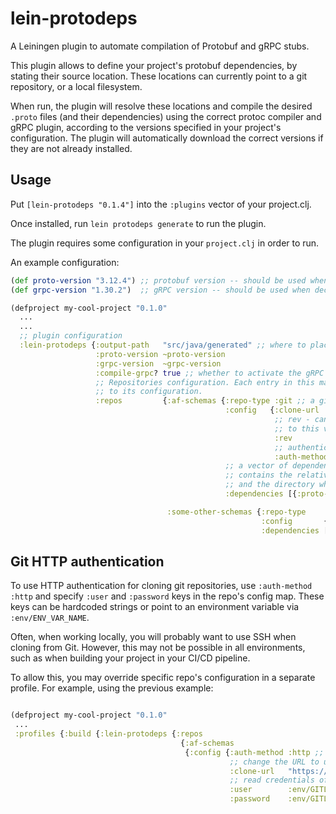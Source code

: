 # lein-protodeps

A Leiningen plugin to automate compilation of Protobuf and gRPC stubs.

This plugin allows to define your project's protobuf dependencies, by stating
their source location. These locations can currently point to a git repository, or a local filesystem.

When run, the plugin will resolve these locations and compile the desired `.proto` files (and their dependencies)
using the correct protoc compiler and gRPC plugin, according to the versions specified
in your project's configuration. The plugin will automatically download the correct versions if they
are not already installed.

## Usage

Put `[lein-protodeps "0.1.4"]` into the `:plugins` vector of your project.clj.

Once installed, run `lein protodeps generate` to run the plugin.

The plugin requires some configuration in your `project.clj` in order to run.

An example configuration:

```clj
(def proto-version "3.12.4") ;; protobuf version -- should be used when declaring protobuf dependencies
(def grpc-version "1.30.2")  ;; gRPC version -- should be used when declaring gRPC dependencies

(defproject my-cool-project "0.1.0"
  ...
  ...
  ;; plugin configuration
  :lein-protodeps {:output-path   "src/java/generated" ;; where to place the generated files? Should reside within your `java-source-paths`
                   :proto-version ~proto-version
                   :grpc-version  ~grpc-version
                   :compile-grpc? true ;; whether to activate the gRPC plugin during the stub generation process
                   ;; Repositories configuration. Each entry in this map is an entry mapping a logical repository name
                   ;; to its configuration.
                   :repos         {:af-schemas {:repo-type :git ;; a git repo
                                                :config   {:clone-url   "git@localhost:test/repo.git" ;; url to clone from
                                                           ;; rev - can point to a commit hash, tag name or branch name. The repo will be cloned
                                                           ;; to this version of itself. If unspecified, will point to origin's HEAD (i.e, master).
                                                           :rev         "origin/mybranch"
                                                           ;; authentication method - can be either :ssh or :http. Defauls to ssh if unspecified.
                                                           :auth-method :ssh}
                                                ;; a vector of dependencies which control what stubs to compile. Each dependency vector
                                                ;; contains the relative proto-path within the repo to be used when compiling this dependency (:proto-path),
                                                ;; and the directory which contains the .proto files to compile (:proto-dir).
                                                :dependencies [{:proto-path "products" :proto-dir "events"}]}

                                   :some-other-schemas {:repo-type    :filesystem ;; read files directly from filesystem instead of git.
                                                        :config       {:path "/home/ronen/Projects/af-proto"} ;; path
                                                        :dependencies [{:proto-path "products" :proto-dir "foo"}]}}}
```

## Git HTTP authentication

To use HTTP authentication for cloning git repositories, use `:auth-method :http` and specify `:user` and `:password` keys in the repo's config map.
These keys can be hardcoded strings or point to an environment variable via `:env/ENV_VAR_NAME`.

Often, when working locally, you will probably want to use SSH when cloning from Git. However, this may not be possible in all environments, such as
when building your project in your CI/CD pipeline.

To allow this, you may override specific repo's configuration in a separate profile. For example, using the previous example:

```clj

(defproject my-cool-project "0.1.0"
 ...
 :profiles {:build {:lein-protodeps {:repos
                                      {:af-schemas
                                       {:config {:auth-method :http ;; switch to HTTP auth
                                                 ;; change the URL to use HTTP:
                                                 :clone-url   "https://***REMOVED***/DataInfra/af-proto.git"
                                                 ;; read credentials off the environment:
                                                 :user        :env/GITLAB_USER
                                                 :password    :env/GITLAB_PASSWORD}}}}}}
```                                                    
